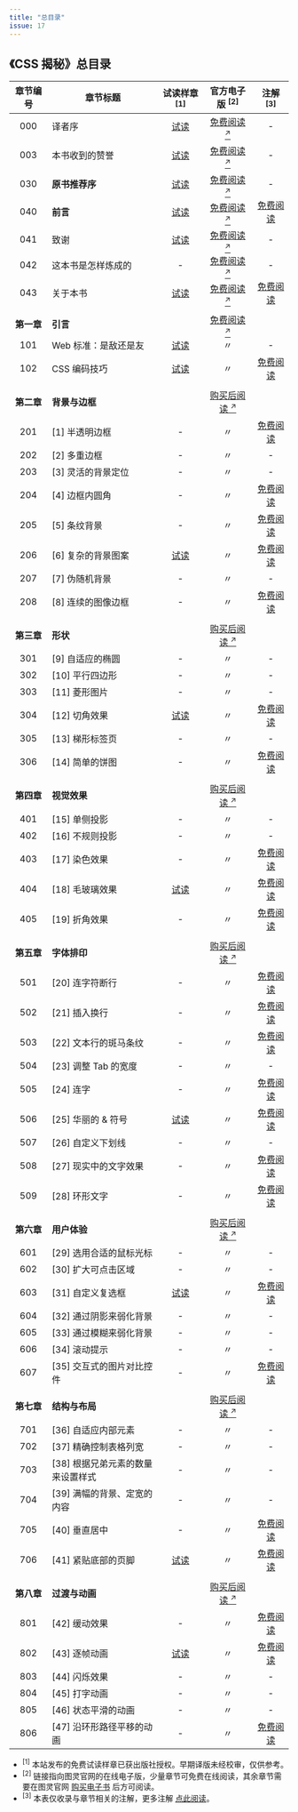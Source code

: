 ```yaml
---
title: "总目录"
issue: 17
---
```


## 《CSS 揭秘》总目录

章节编号 | 章节标题 | 试读样章 <sup>[1]</sup> | 官方电子版 <sup>[2]</sup> | 注解 <sup>[3]</sup>
:---:|---|:---:|:---:|:---:
000| 译者序|[试读](https://github.com/cssmagic/CSS-Secrets/issues/23)| [免费阅读 <sup>↗</sup>](http://www.ituring.com.cn/book/tupubarticle/9387)|-
| |
003| 本书收到的赞誉|[试读](https://github.com/cssmagic/CSS-Secrets/issues/21)| [免费阅读 <sup>↗</sup>](http://www.ituring.com.cn/book/tupubarticle/9386)|-
| |
030| **原书推荐序**|[试读](https://github.com/cssmagic/CSS-Secrets/issues/9)| [免费阅读 <sup>↗</sup>](http://www.ituring.com.cn/book/tupubarticle/9388)|-
040| **前言**|[试读](https://github.com/cssmagic/CSS-Secrets/issues/5)| [免费阅读 <sup>↗</sup>](http://www.ituring.com.cn/book/tupubarticle/9389)| [免费阅读](https://github.com/cssmagic/CSS-Secrets/issues/28)
041| 致谢|[试读](https://github.com/cssmagic/CSS-Secrets/issues/25)| [免费阅读 <sup>↗</sup>](http://www.ituring.com.cn/book/tupubarticle/9390)|-
042| 这本书是怎样炼成的|-| [免费阅读 <sup>↗</sup>](http://www.ituring.com.cn/book/tupubarticle/9391)|-
043| 关于本书|[试读](https://github.com/cssmagic/CSS-Secrets/issues/15)| [免费阅读 <sup>↗</sup>](http://www.ituring.com.cn/book/tupubarticle/9392)| [免费阅读](https://github.com/cssmagic/CSS-Secrets/issues/29)
| |
**第一章** | **引言**|| [免费阅读 <sup>↗</sup>](http://www.ituring.com.cn/book/tupubarticle/9393)|
101| Web 标准：是敌还是友|[试读](https://github.com/cssmagic/CSS-Secrets/issues/7)|〃|-
102| CSS 编码技巧|[试读](https://github.com/cssmagic/CSS-Secrets/issues/8)|〃| [免费阅读](https://github.com/cssmagic/CSS-Secrets/issues/30)
| |
**第二章** | **背景与边框**|| [购买后阅读 <sup>↗</sup>](http://www.ituring.com.cn/book/tupubarticle/9394)|
201| [1] 半透明边框|-|〃| [免费阅读](https://github.com/cssmagic/CSS-Secrets/issues/32)
202| [2] 多重边框|-|〃|-
203| [3] 灵活的背景定位|-|〃|-
204| [4] 边框内圆角|-|〃| [免费阅读](https://github.com/cssmagic/CSS-Secrets/issues/33)
205| [5] 条纹背景|-|〃| [免费阅读](https://github.com/cssmagic/CSS-Secrets/issues/34)
206| [6] 复杂的背景图案|[试读](https://github.com/cssmagic/CSS-Secrets/issues/10)|〃| [免费阅读](https://github.com/cssmagic/CSS-Secrets/issues/65)
207| [7] 伪随机背景|-|〃|-
208| [8] 连续的图像边框|-|〃| [免费阅读](https://github.com/cssmagic/CSS-Secrets/issues/35)
| |
**第三章** | **形状**|| [购买后阅读 <sup>↗</sup>](http://www.ituring.com.cn/book/tupubarticle/9395)|
301| [9] 自适应的椭圆|-|〃|-
302| [10] 平行四边形|-|〃|-
303| [11] 菱形图片|-|〃|-
304| [12] 切角效果|[试读](https://github.com/cssmagic/CSS-Secrets/issues/11)|〃| [免费阅读](https://github.com/cssmagic/CSS-Secrets/issues/38)
305| [13] 梯形标签页|-|〃|-
306| [14] 简单的饼图|-|〃| [免费阅读](https://github.com/cssmagic/CSS-Secrets/issues/85)
| |
**第四章** | **视觉效果**|| [购买后阅读 <sup>↗</sup>](http://www.ituring.com.cn/book/tupubarticle/9396)|
401| [15] 单侧投影|-|〃|-
402| [16] 不规则投影|-|〃|-
403| [17] 染色效果|-|〃| [免费阅读](https://github.com/cssmagic/CSS-Secrets/issues/56)
404| [18] 毛玻璃效果|[试读](https://github.com/cssmagic/CSS-Secrets/issues/12)|〃| [免费阅读](https://github.com/cssmagic/CSS-Secrets/issues/57)
405| [19] 折角效果|-|〃| [免费阅读](https://github.com/cssmagic/CSS-Secrets/issues/58)
| |
**第五章** | **字体排印**|| [购买后阅读 <sup>↗</sup>](http://www.ituring.com.cn/book/tupubarticle/9397)|
501| [20] 连字符断行|-|〃| [免费阅读](https://github.com/cssmagic/CSS-Secrets/issues/59)
502| [21] 插入换行|-|〃| [免费阅读](https://github.com/cssmagic/CSS-Secrets/issues/60)
503| [22] 文本行的斑马条纹|-|〃| [免费阅读](https://github.com/cssmagic/CSS-Secrets/issues/61)
504| [23] 调整 Tab 的宽度|-|〃|-
505| [24] 连字|-|〃| [免费阅读](https://github.com/cssmagic/CSS-Secrets/issues/62)
506| [25] 华丽的 & 符号|[试读](https://github.com/cssmagic/CSS-Secrets/issues/13)|〃| [免费阅读](https://github.com/cssmagic/CSS-Secrets/issues/63)
507| [26] 自定义下划线|-|〃|-
508| [27] 现实中的文字效果|-|〃| [免费阅读](https://github.com/cssmagic/CSS-Secrets/issues/70)
509| [28] 环形文字|-|〃| [免费阅读](https://github.com/cssmagic/CSS-Secrets/issues/71)
| |
**第六章** | **用户体验**|| [购买后阅读 <sup>↗</sup>](http://www.ituring.com.cn/book/tupubarticle/9398)|
601| [29] 选用合适的鼠标光标|-|〃|-
602| [30] 扩大可点击区域|-|〃|-
603| [31] 自定义复选框|[试读](https://github.com/cssmagic/CSS-Secrets/issues/14)|〃| [免费阅读](https://github.com/cssmagic/CSS-Secrets/issues/72)
604| [32] 通过阴影来弱化背景|-|〃|-
605| [33] 通过模糊来弱化背景|-|〃|-
606| [34] 滚动提示|-|〃|-
607| [35] 交互式的图片对比控件|-|〃| [免费阅读](https://github.com/cssmagic/CSS-Secrets/issues/74)
| |
**第七章** | **结构与布局**|| [购买后阅读 <sup>↗</sup>](http://www.ituring.com.cn/book/tupubarticle/9399)|
701| [36] 自适应内部元素|-|〃|-
702| [37] 精确控制表格列宽|-|〃|-
703| [38] 根据兄弟元素的数量来设置样式|-|〃|-
704| [39] 满幅的背景、定宽的内容|-|〃|-
705| [40] 垂直居中|-|〃| [免费阅读](https://github.com/cssmagic/CSS-Secrets/issues/77)
706| [41] 紧贴底部的页脚|[试读](https://github.com/cssmagic/CSS-Secrets/issues/18)|〃| [免费阅读](https://github.com/cssmagic/CSS-Secrets/issues/78)
| |
**第八章** | **过渡与动画**|| [购买后阅读 <sup>↗</sup>](http://www.ituring.com.cn/book/tupubarticle4/9400)|
801| [42] 缓动效果|-|〃| [免费阅读](https://github.com/cssmagic/CSS-Secrets/issues/79)
802| [43] 逐帧动画|[试读](https://github.com/cssmagic/CSS-Secrets/issues/22)|〃| [免费阅读](https://github.com/cssmagic/CSS-Secrets/issues/80)
803| [44] 闪烁效果|-|〃|-
804| [45] 打字动画|-|〃|-
805| [46] 状态平滑的动画|-|〃|-
806| [47] 沿环形路径平移的动画|-|〃| [免费阅读](https://github.com/cssmagic/CSS-Secrets/issues/81)

* <sup>[1]</sup> 本站发布的免费试读样章已获出版社授权。早期译版未经校审，仅供参考。
* <sup>[2]</sup> 链接指向图灵官网的在线电子版，少量章节可免费在线阅读，其余章节需要在图灵官网 [购买电子书](http://www.ituring.com.cn/book/1695) 后方可阅读。
* <sup>[3]</sup> 本表仅收录与章节相关的注解，更多注解 [点此阅读](https://github.com/cssmagic/CSS-Secrets/tree/master/notes)。
